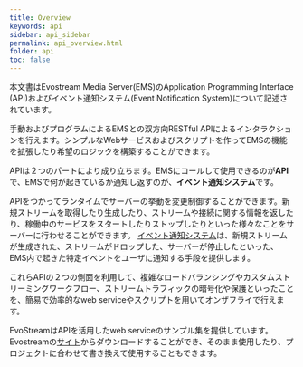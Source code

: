 ```yaml
---
title: Overview
keywords: api
sidebar: api_sidebar
permalink: api_overview.html
folder: api
toc: false
---
```


本文書はEvostream Media Server(EMS)のApplication Programming Interface (API)およびイベント通知システム(Event Notification System)について記述されています。

手動およびプログラムによるEMSとの双方向RESTful APIによるインタラクションを行えます。シンプルなWebサービスおよびスクリプトを作ってEMSの機能を拡張したり希望のロジックを構築することができます。

APIは２つのパートにより成り立ちます。EMSにコールして使用できるのが**API**で、EMSで何が起きているか通知し返すのが、**イベント通知システム**です。

APIをつかってランタイムでサーバーの挙動を変更制御することができます。新規ストリームを取得したり生成したり、ストリームや接続に関する情報を返したり、稼働中のサービスをスタートしたりストップしたりといった様々なことをサーバーに行わせることができます。
[イベント通知システム](eventsoverview.html)は、新規ストリームが生成された、ストリームがドロップした、サーバーが停止したといった、EMS内で起きた特定イベントをユーザに通知する手段を提供します。

これらAPIの２つの側面を利用して、複雑なロードバランシングやカスタムストリーミングワークフロー、ストリームトラフィックの暗号化や保護といったことを、簡易で効率的なweb serviceやスクリプトを用いてオンザフライで行えます。

EvoStreamはAPIを活用したweb serviceのサンプル集を提供しています。Evostreamの[サイト](https://evostream.com/software-downloads/)からダウンロードすることができ、そのまま使用したり、プロジェクトに合わせて書き換えて使用することもできます。
